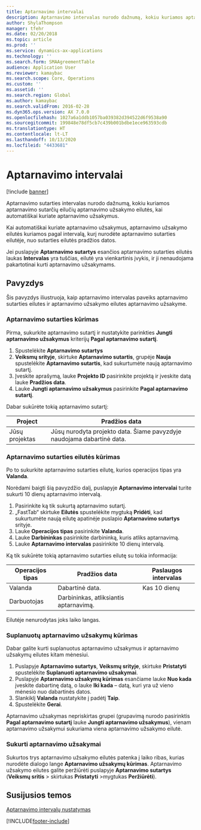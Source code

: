 ```yaml
---
title: Aptarnavimo intervalai
description: Aptarnavimo intervalas nurodo dažnumą, kokiu kuriamos aptarnavimo sutarčių eilučių aptarnavimo užsakymo eilutės, kai kuriate aptarnavimo užsakymus.
author: ShylaThompson
manager: tfehr
ms.date: 02/20/2018
ms.topic: article
ms.prod: ''
ms.service: dynamics-ax-applications
ms.technology: ''
ms.search.form: SMAAgreementTable
audience: Application User
ms.reviewer: kamaybac
ms.search.scope: Core, Operations
ms.custom: ''
ms.assetid: ''
ms.search.region: Global
ms.author: kamaybac
ms.search.validFrom: 2016-02-28
ms.dyn365.ops.version: AX 7.0.0
ms.openlocfilehash: 1027a6a1ddb1057ba039382d394522d6f9538a90
ms.sourcegitcommit: 199848e78df5cb7c439b001bdbe1ece963593cdb
ms.translationtype: HT
ms.contentlocale: lt-LT
ms.lasthandoff: 10/13/2020
ms.locfileid: "4433681"
---
```

# <a name="service-intervals"></a>Aptarnavimo intervalai

[!include [banner](../includes/banner.md)]

Aptarnavimo sutarties intervalas nurodo dažnumą, kokiu kuriamos aptarnavimo sutarčių eilučių aptarnavimo užsakymo eilutės, kai automatiškai kuriate aptarnavimo užsakymus.

Kai automatiškai kuriate aptarnavimo užsakymus, aptarnavimo užsakymo eilutės kuriamos pagal intervalą, kurį nurodėte aptarnavimo sutarties eilutėje, nuo sutarties eilutės pradžios datos.

Jei puslapyje **Aptarnavimo sutartys** esančios aptarnavimo sutarties eilutės laukas **Intervalas** yra tuščias, eilutė yra vienkartinis įvykis, ir ji nenaudojama pakartotinai kurti aptarnavimo užsakymams.

## <a name="example"></a>Pavyzdys

Šis pavyzdys iliustruoja, kaip aptarnavimo intervalas paveiks aptarnavimo sutarties eilutes ir aptarnavimo užsakymo eilutes aptarnavimo užsakyme.

### <a name="create-a-service-agreement"></a>Aptarnavimo sutarties kūrimas

Pirma, sukurkite aptarnavimo sutartį ir nustatykite parinkties **Jungti aptarnavimo užsakymus** kriterijų **Pagal aptarnavimo sutartį**.

1. Spustelėkite **Aptarnavimo sutartys**
2. **Veiksmų srityje**, skirtuke **Aptarnavimo sutartis**, grupėje **Nauja** spustelėkite **Aptarnavimo sutartis**, kad sukurtumėte naują aptarnavimo sutartį.
3. Įveskite aprašymą, lauke **Projekto ID** pasirinkite projektą ir įveskite datą lauke **Pradžios data**.
4. Lauke **Jungti aptarnavimo užsakymus** pasirinkite **Pagal aptarnavimo sutartį**.

Dabar sukūrėte tokią aptarnavimo sutartį:

| Project      | Pradžios data                                                                         |
|--------------|------------------------------------------------------------------------------------|
| Jūsų projektas | Jūsų nurodyta projekto data. Šiame pavyzdyje naudojama dabartinė data. |

### <a name="create-a-service-agreement-line"></a>Aptarnavimo sutarties eilutės kūrimas

Po to sukurkite aptarnavimo sutarties eilutę, kurios operacijos tipas yra **Valanda**.

Norėdami baigti šią pavyzdžio dalį, puslapyje **Aptarnavimo intervalai** turite sukurti 10 dienų aptarnavimo intervalą. 

1. Pasirinkite ką tik sukurtą aptarnavimo sutartį. 
2. „FastTab“ skirtuke **Eilutės** spustelėkite mygtuką **Pridėti**, kad sukurtumėte naują eilutę apatinėje puslapio **Aptarnavimo sutartys** srityje.
3. Lauke **Operacijos tipas** pasirinkite **Valanda**.
4. Lauke **Darbininkas** pasirinkite darbininką, kuris atliks aptarnavimą.
5. Lauke **Aptarnavimo intervalas** pasirinkite 10 dienų intervalą.

Ką tik sukūrėte tokią aptarnavimo sutarties eilutę su tokia informacija:

| Operacijos tipas | Pradžios data                               | Paslaugos intervalas |
|------------------|------------------------------------------|------------------|
| Valanda             | Dabartinė data.                        | Kas 10 dienų    |
| Darbuotojas           | Darbininkas, atliksiantis aptarnavimą. |                  |

Eilutėje nenurodytas joks laiko langas. 

### <a name="create-planned-service-orders"></a>Suplanuotų aptarnavimo užsakymų kūrimas

Dabar galite kurti suplanuotus aptarnavimo užsakymus ir aptarnavimo užsakymų eilutes kitam mėnesiui.

1. Puslapyje **Aptarnavimo sutartys**, **Veiksmų srityje**, skirtuke **Pristatyti** spustelėkite **Suplanuoti aptarnavimo užsakymai**.
2. Puslapyje **Aptarnavimo užsakymų kūrimas** esančiame lauke **Nuo kada** įveskite dabartinę datą, o lauke **Iki kada** – datą, kuri yra už vieno mėnesio nuo dabartinės datos.
3. Slankiklį **Valanda** nustatykite į padėtį **Taip**. 
4. Spustelėkite **Gerai**.

Aptarnavimo užsakymas nepriskirtas grupei (grupavimą nurodo pasirinktis **Pagal aptarnavimo sutartį** lauke **Jungti aptarnavimo užsakymus**), vienam aptarnavimo užsakymui sukuriama viena aptarnavimo užsakymo eilutė.

### <a name="service-orders-created"></a>Sukurti aptarnavimo užsakymai

Sukurtos trys aptarnavimo užsakymo eilutės patenka į laiko ribas, kurias nurodėte dialogo lange **Aptarnavimo užsakymų kūrimas**. Aptarnavimo užsakymo eilutes galite peržiūrėti puslapyje **Aptarnavimo sutartys** (**Veiksmų sritis** \> skirtukas **Pristatyti** \>mygtukas **Peržiūrėti**).

## <a name="related-topics"></a>Susijusios temos

[Aptarnavimo intervalų nustatymas](set-up-service-intervals.md)  



[!INCLUDE[footer-include](../../includes/footer-banner.md)]